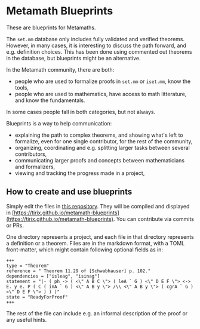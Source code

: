 # Metamath Blueprints

These are blueprints for Metamaths.

The `set.mm` database only includes fully validated and verified theorems. However, in many cases, it is interesting to discuss the path forward, and e.g. definition choices. This has been done using commented out theorems in the database, but blueprints might be an alternative.

In the Metamath community, there are both:
* people who are used to formalize proofs in `set.mm` or `iset.mm`, know the tools,
* people who are used to mathematics, have access to math litterature, and know the fundamentals.

In some cases people fall in both categories, but not always.

Blueprints is a way to help communication:
- explaining the path to complex theorems, and showing what's left to formalize, even for one single contributor, for the rest of the community,
- organizing, coordinating and e.g. splitting larger tasks between several contributors,
- communicating larger proofs and concepts between mathematicians and formalizers,
- viewing and tracking the progress made in a project,

## How to create and use blueprints

Simply edit the files in [this repository](https://github.com/tirix/metamath-blueprints). They will be compiled and displayed in [https://tirix.github.io/metamath-blueprints](https://tirix.github.io/metamath-blueprints). You can contribute via commits or PRs.

One directory represents a project, and each file in that directory represents a definition or a theorem. Files are in the markdown format, with a TOML front-matter,  which might contain following optional fields as in:
```
+++
type = "Theorem"
reference = " Theorem 11.29 of [Schwabhauser] p. 102."
dependencies = ["isleag", "isinag"]
statement = "|- ( ph -> ( <\" A B C \"> ( leA ` G ) <\" D E F \"> <-> E. y e. P ( C ( inA ` G ) <\" A B y \"> /\\ <\" A B y \"> ( cgrA ` G ) <\" D E F \"> ) ) )"
state = "ReadyForProof"
+++
```
The rest of the file can include e.g. an informal description of the proof or any useful hints.
